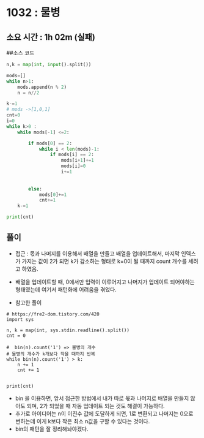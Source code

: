 # 1032 : 물병 
## 소요 시간 : 1h 02m (실패)  
##소스 코드 
```python
n,k = map(int, input().split())

mods=[]
while n>1:
    mods.append(n % 2)
    n = n//2

k-=1
# mods ->[1,0,1]
cnt=0
i=0
while k>0 :
    while mods[-1] <=2:

        if mods[0] == 2:
            while i < len(mods)-1:
                if mods[i] == 2:
                    mods[i+1]+=1
                    mods[i]=0
                    i+=1
            
                
        else:
            mods[0]+=1
            cnt+=1
    k-=1

print(cnt)
```
## 풀이
- 접근 : 몫과 나머지를 이용해서 배열을 만들고 배열을 업데이트해서, 마지막 인덱스가 가지는 값이 2가 되면 k가 감소하는 형태로 k=0이 될 때까지 count 개수를 세려고 하였음. 
- 배열을 업데이트할 때, 0에서만 입력이 이루어지고 나머지가 업데이트 되어야하는 형태였는데 여기서 패턴화에 어려움을 겪었다. 


- 참고한 풀이 

```pyhton
# https://fre2-dom.tistory.com/420
import sys

n, k = map(int, sys.stdin.readline().split())
cnt = 0

#  bin(n).count('1') => 물병의 개수
# 물병의 개수가 k개보다 작을 때까지 반복
while bin(n).count('1') > k:
    n += 1
    cnt += 1


print(cnt)
```
- bin 을 이용하면, 앞서 접근한 방법에서 내가 따로 몫과 나머지로 배열을 만들지 않아도 되며, 2가 되었을 때 자동 업데이트 되는 것도 해결이 가능하다.
- 추가로 아이디어는 n이 이진수 값에 도달하게 되면, 1로 변환되고 나머지는 0으로 변하는데 이게 k보다 작은 최소 n값을 구할 수 있다는 것이다. 
- bin의 패턴을 잘 정리해놔야겠다. 

